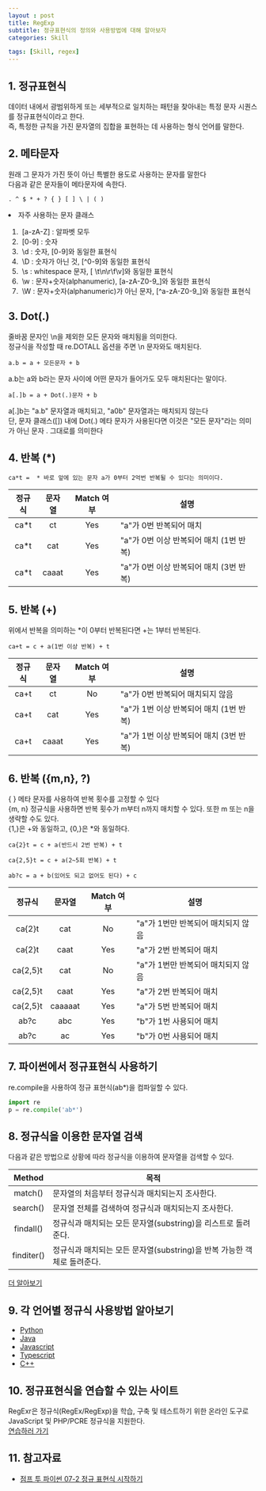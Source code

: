```yaml
---
layout : post
title: RegExp
subtitle: 정규표현식의 정의와 사용방법에 대해 알아보자
categories: Skill

tags: [Skill, regex]
---
```


## 1. 정규표현식
데이터 내에서 광범위하게 또는 세부적으로 일치하는 패턴을 찾아내는 특정 문자 시퀀스를 정규표현식이라고 한다.<br/>
즉, 특정한 규칙을 가진 문자열의 집합을 표현하는 데 사용하는 형식 언어를 말한다.<br/>

## 2. 메타문자
원래 그 문자가 가진 뜻이 아닌 특별한 용도로 사용하는 문자를 말한다<br/>
다음과 같은 문자들이 메타문자에 속한다.<br/>
```
. ^ $ * + ? { } [ ] \ | ( )
```

<li>자주 사용하는 문자 클래스</li>
<ol>
    <li>&nbsp;[a-zA-Z] : 알파벳 모두</li>
    <li>&nbsp;[0-9] : 숫자</li>
    <li>&nbsp;\d : 숫자, [0-9]와 동일한 표현식</li>
    <li>&nbsp;\D : 숫자가 아닌 것, [^0-9]와 동일한 표현식</li>
    <li>&nbsp;\s : whitespace 문자, [ \t\n\r\f\v]와 동일한 표현식</li>
    <li>&nbsp;\w : 문자+숫자(alphanumeric), [a-zA-Z0-9_]와 동일한 표현식</li>
    <li>&nbsp;\W : 문자+숫자(alphanumeric)가 아닌 문자, [^a-zA-Z0-9_]와 동일한 표현식</li>
</ol>

## 3. Dot(.)
줄바꿈 문자인 \n을 제외한 모든 문자와 매치됨을 의미한다.<br/>
정규식을 작성할 때 re.DOTALL 옵션을 주면 \n 문자와도 매치된다.<br/>

```
a.b = a + 모든문자 + b
```

a.b는 a와 b라는 문자 사이에 어떤 문자가 들어가도 모두 매치된다는 말이다.<br/>

```
a[.]b = a + Dot(.)문자 + b
```

a[.]b는 "a.b" 문자열과 매치되고, "a0b" 문자열과는 매치되지 않는다<br/>
단, 문자 클래스([]) 내에 Dot(.) 메타 문자가 사용된다면 이것은 "모든 문자"라는 의미가 아닌 문자 . 그대로를 의미한다<br/>

## 4. 반복 (*)

```
ca*t =  * 바로 앞에 있는 문자 a가 0부터 2억번 반복될 수 있다는 의미이다.
```

| 정규식 | 문자열 | Match 여부 | 설명                                    |
|:--------:|:--------:|:------------:|-----------------------------------------|
| ca*t   | ct     | Yes        | "a"가 0번 반복되어 매치                 |
| ca*t   | cat    | Yes        | "a"가 0번 이상 반복되어 매치 (1번 반복) |
| ca*t   | caaat  | Yes        | "a"가 0번 이상 반복되어 매치 (3번 반복) |

## 5. 반복 (+)
위에서 반복을 의미하는 *이 0부터 반복된다면 +는 1부터 반복된다.<br/>

```
ca+t = c + a(1번 이상 반복) + t
```

| 정규식 | 문자열 | Match 여부 | 설명                                    |
|:--------:|:--------:|:------------:|-----------------------------------------|
| ca+t   | ct     | No         | "a"가 0번 반복되어 매치되지 않음        |
| ca+t   | cat    | Yes        | "a"가 1번 이상 반복되어 매치 (1번 반복) |
| ca+t   | caaat  | Yes        | "a"가 1번 이상 반복되어 매치 (3번 반복) |

## 6. 반복 ({m,n}, ?)
{ } 메타 문자를 사용하여 반복 횟수를 고정할 수 있다<br/>
{m, n} 정규식을 사용하면 반복 횟수가 m부터 n까지 매치할 수 있다. 또한 m 또는 n을 생략할 수도 있다.<br/>
{1,}은 +와 동일하고, {0,}은 *와 동일하다.<br/>

```
ca{2}t = c + a(반드시 2번 반복) + t
```

```
ca{2,5}t = c + a(2~5회 반복) + t
```

```
ab?c = a + b(있어도 되고 없어도 된다) + c
```

| 정규식   | 문자열  | Match 여부 | 설명                               |
|:----------:|:---------:|:------------:|------------------------------------|
| ca{2}t   | cat     | No         | "a"가 1번만 반복되어 매치되지 않음 |
| ca{2}t   | caat    | Yes        | "a"가 2번 반복되어 매치            |
| ca{2,5}t | cat     | No         | "a"가 1번만 반복되어 매치되지 않음 |
| ca{2,5}t | caat    | Yes        | "a"가 2번 반복되어 매치            |
| ca{2,5}t | caaaaat | Yes        | "a"가 5번 반복되어 매치            |
| ab?c     | abc     | Yes        | "b"가 1번 사용되어 매치            |
| ab?c     | ac      | Yes        | "b"가 0번 사용되어 매치            |

## 7. 파이썬에서 정규표현식 사용하기
re.compile을 사용하여 정규 표현식(ab*)을 컴파일할 수 있다.<br/>
```python
import re
p = re.compile('ab*')
```
## 8. 정규식을 이용한 문자열 검색
다음과 같은 방법으로 상황에 따라 정규식을 이용하여 문자열을 검색할 수 있다.<br/>

|   Method   | 목적                                                                    |
|:----------:|-------------------------------------------------------------------------|
|   match()  | 문자열의 처음부터 정규식과 매치되는지 조사한다.                         |
|  search()  | 문자열 전체를 검색하여 정규식과 매치되는지 조사한다.                    |
|  findall() | 정규식과 매치되는 모든 문자열(substring)을 리스트로 돌려준다.           |
| finditer() | 정규식과 매치되는 모든 문자열(substring)을 반복 가능한 객체로 돌려준다. |

<a href="https://wikidocs.net/4308" target="_blank" rel="noopener noreferrer">더 알아보기</a>

## 9. 각 언어별 정규식 사용방법 알아보기
- [Python](https://wikidocs.net/4308)   
- [Java](https://codechacha.com/ko/java-regex/)
- [Javascript](https://developer.mozilla.org/ko/docs/Web/JavaScript/Guide/Regular_Expressions)
- [Typescript](https://www.educba.com/typescript-regex/)
- [C++](https://learn.microsoft.com/ko-kr/cpp/dotnet/regular-expressions-cpp-cli?view=msvc-170)

## 10. 정규표현식을 연습할 수 있는 사이트
RegExr은 정규식(RegEx/RegExp)을 학습, 구축 및 테스트하기 위한 온라인 도구로 JavaScript 및 PHP/PCRE 정규식을 지원한다.<br/>
<a href="https://regexr.com/" target="_blank" rel="noopner noreferrer">연습하러 가기</a>

## 11. 참고자료
- [점프 투 파이썬 07-2 정규 표현식 시작하기](https://wikidocs.net/4308)